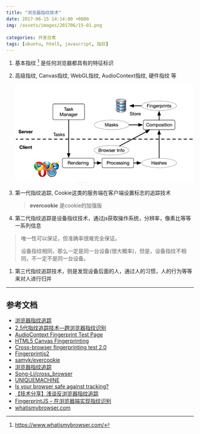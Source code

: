```yaml
---
title: "浏览器指纹技术"
date: 2017-06-15 14:14:00 +0800
img: /assets/images/201706/15-01.png

categories: 开发日常
tags: [ubuntu, html5, javascript, 指纹]
---
```


1. 基本指纹 [^1] 是任何浏览器都具有的特征标识

1. 高级指纹, Canvas指纹, WebGL指纹, AudioContext指纹, 硬件指纹 等

    [![指纹技术](/assets/images/201706/15-01.png)](http://yinzhicao.org/TrackingFree/crossbrowsertracking_NDSS17.pdf "图片来源")

1. 第一代指纹追踪, Cookie这类的服务端在客户端设置标志的追踪技术
    >**evercookie** 是cookie的加强版

1. 第二代指纹追踪是设备指纹技术，通过js获取操作系统，分辨率，像素比等等一系列信息
  >唯一性可以保证，但准确率很难完全保证。
  >
  >设备指纹相同，那么一定是同一台设备(很大概率)，但是，设备指纹不相同，不一定不是同一台设备。

1. 第三代指纹追踪技术，则是发现设备后面的人，通过人的习惯，人的行为等等来对人进行归并


---
## 参考文档
- [浏览器指纹追踪](http://paper.seebug.org/229/)
- [2.5代指纹追踪技术—跨浏览器指纹识别](http://chengable.com/index.php/archives/317/)
- [AudioContext Fingerprint Test Page](https://audiofingerprint.openwpm.com/)
- [HTML5 Canvas Fingerprinting](https://browserleaks.com/canvas)
- [Cross-browser fingerprinting test 2.0](https://fingerprint.pet-portal.eu/)
- [Fingerprintjs2](http://valve.github.io/fingerprintjs2/)
- [samyk/evercookie](https://github.com/samyk/evercookie)
- [浏览器指纹追踪](https://nanshihui.github.io/2017/03/21/browser-fingerprint/#)
- [Song-Li/cross_browser](https://github.com/Song-Li/cross_browser)
- [UNIQUEMACHINE](http://uniquemachine.org/)
- [Is your browser safe against tracking?](https://panopticlick.eff.org/)
- [【技术分享】浅谈反浏览器指纹追踪](http://bobao.360.cn/learning/detail/3760.html)
- [FingerprintJS – 在浏览器端实现指纹识别](http://www.yyyweb.com/3070.html)
- [whatismybrowser.com](https://www.whatismybrowser.com/)



[^1]: https://www.whatismybrowser.com/
